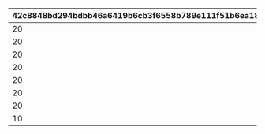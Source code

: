 |42c8848bd294bdbb46a6419b6cb3f6558b789e111f51b6ea18f694aefa6d46e0|27ac03d5da9888ebd0faa6082c47a6a9181e4772f2cbeea9bcd2f74dedb56276|70e81fa1e3672bc25abcc304e834df5c46cfa7ba4d6a91cd158d0d661d521472|bd028c5f9785155821309b3bdfee3a045aa55fcb303d29f73e06400a6e609016|f66d98c0028a57660bdfe53fdde000ad81186b0f24c672a794753503c3bfddad|9ba9a334d210cc82b7faf7caf7f4c1fe7c2f71a817d60bb4abb6d1cdbeca99c3|2f2428592fcb72d982f0eb0c4624938d039344dbe9f68018990bee4c8fa4700a|754ef5269627bcf98888138a6309dce7bfd6c6327ba477328dbfba51c98210ce|fcde2d6a565aae6c943bf358acd49272034ecd4834dac0323c188b2a8034acaf|51998f473ce993517811e5d01abdabae1d8551af6325f4187ca0971949e7c8d8|914e85dfad8f8e76dd08e182d6f9f0b5a65d4e7e1c414de3e40dc092342bad34|61377643c52cb1f87fef865ef9e3edc7ed58c91688b52758b0ed3c2b94a811aa|7e87ac74ed5eace7fd7e5e8023390ba689c0df1bb4cd2cf6b47e7b99803476fb|dfd97564ee06476274f7a31d61e7920a1f7bbdd4d099ee660060bd520ea11ca6|f3af5a41ee9c99be6800d8c67a7c75c1da37fae61cd5f92fe11f70a605311a4c|dfe921ea90c7be4c3d1588fe43e0cb25613742fec0243e2e3724ebd3e5b60d19|
| --- | --- | --- | --- | --- | --- | --- | --- | --- | --- | --- | --- | --- | --- | --- | --- |
|20|0|91002|0|3001|23001|2|12|20004|625000|2|8|20|94002|500|0|
|20|0|91002|0|3002|23001|2|12|20004|625000|2|8|20|94002|500|0|
|20|0|91002|0|3003|23001|2|12|20004|625000|2|8|20|94002|500|0|
|20|0|91002|0|3004|23001|2|12|20004|625000|2|8|20|94002|500|0|
|20|21901|91002|2|3005|23001|2|12|20004|1250000|2|8|20|94002|1000|1|
|20|0|91002|0|3006|23001|2|12|20004|625000|2|8|20|94002|500|0|
|20|0|91002|0|3007|23001|2|12|20004|625000|2|8|20|94002|500|0|
|10|21951|91002|2|3008|23001|2|12|20005|5000000|2|8|50|94002|1500|1|